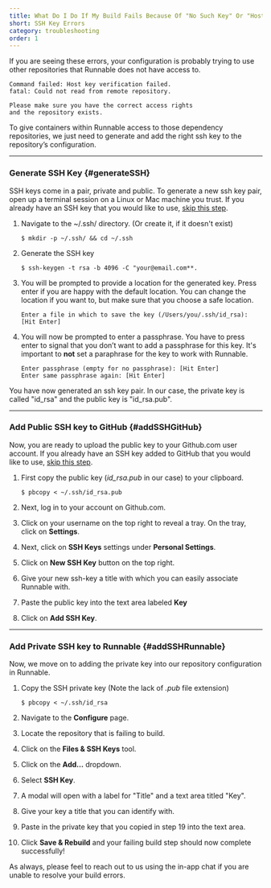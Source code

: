```yaml
---
title: What Do I Do If My Build Fails Because Of "No Such Key" Or "Host Key Verification Failed" Errors?
short: SSH Key Errors
category: troubleshooting
order: 1
---
```


If you are seeing these errors, your configuration is probably trying to use other repositories that Runnable does not have access to.

```
Command failed: Host key verification failed.
fatal: Could not read from remote repository.

Please make sure you have the correct access rights
and the repository exists.
```

To give containers within Runnable access to those dependency repositories, we just need to generate and add the right ssh key to the repository’s configuration.

---

### Generate SSH Key {#generateSSH}

SSH keys come in a pair, private and public. To generate a new ssh key pair, open up a terminal session on a Linux or Mac machine you trust. If you already have an SSH key that you would like to use, [skip this step](#addSSHGitHub).

1. Navigate to the ~/.ssh/ directory. (Or create it, if it doesn't exist)

    ```
    $ mkdir -p ~/.ssh/ && cd ~/.ssh
    ```

2. Generate the SSH key

    ```
    $ ssh-keygen -t rsa -b 4096 -C "your@email.com**.
    ```

3. You will be prompted to provide a location for the generated key. Press enter if you are happy with the default location. You can change the location if you want to, but make sure that you choose a safe location.

    ```
    Enter a file in which to save the key (/Users/you/.ssh/id_rsa): [Hit Enter]
    ```

4. You will now be prompted to enter a passphrase. You have to press enter to signal that you don’t want to add a passphrase for this key. It's important to **not** set a paraphrase for the key to work with Runnable.

    ```
    Enter passphrase (empty for no passphrase): [Hit Enter]
    Enter same passphrase again: [Hit Enter]
    ```

You have now generated an ssh key pair. In our case, the private key is called  "id_rsa" and the public key is "id_rsa.pub".

---

### Add Public SSH key to GitHub {#addSSHGitHub}

Now, you are ready to upload the public key to your Github.com user account. If you already have an SSH key added to GitHub that you would like to use, [skip this step](#addSSHRunnable).

1. First copy the public key (*id_rsa.pub* in our case) to your clipboard.

    ```
    $ pbcopy < ~/.ssh/id_rsa.pub
    ```

2. Next, log in to your account on Github.com.

3. Click on your username on the top right to reveal a tray. On the tray, click on **Settings**.

4. Next, click on **SSH Keys** settings under **Personal Settings**.

5. Click on **New SSH Key** button on the top right.

6. Give your new ssh-key a title with which you can easily associate Runnable with.

7. Paste the public key into the text area labeled **Key**

8. Click on **Add SSH Key**.


---

### Add Private SSH key to Runnable {#addSSHRunnable}

Now, we move on to adding the private key into our repository configuration in Runnable.

1. Copy the SSH private key (Note the lack of *.pub* file extension)

    ```
    $ pbcopy < ~/.ssh/id_rsa
    ```

2. Navigate to the **Configure** page.
3. Locate the repository that is failing to build.
4. Click on the **Files & SSH Keys** tool.
5. Click on the **Add…** dropdown.
6. Select **SSH Key**.
7. A modal will open with a label for "Title" and a text area titled "Key".
8. Give your key a title that you can identify with.
9. Paste in the private key that you copied in step 19 into the text area.
10. Click **Save & Rebuild** and your failing build step should now complete successfully!

As always, please feel to reach out to us using the in-app chat if you are unable to resolve your build errors.
